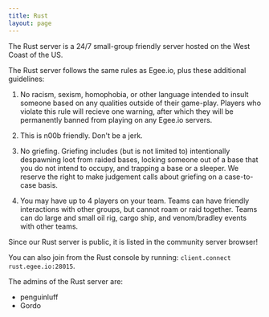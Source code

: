 ```yaml
---
title: Rust
layout: page
---
```


The Rust server is a 24/7 small-group friendly server hosted on the West Coast of the US.

The Rust server follows the same rules as Egee.io, plus these additional guidelines:

1) No racism, sexism, homophobia, or other language intended to insult someone based on any qualities outside of their game-play. Players who violate this rule will recieve one warning, after which they will be permanently banned from playing on any Egee.io servers.

2) This is n00b friendly. Don't be a jerk.

3) No griefing. Griefing includes (but is not limited to) intentionally despawning loot from raided bases, locking someone out of a base that you do not intend to occupy, and trapping a base or a sleeper. We reserve the right to make judgement calls about griefing on a case-to-case basis.

4) You may have up to 4 players on your team. Teams can have friendly interactions with other groups, but cannot roam or raid together. Teams can do large and small oil rig, cargo ship, and venom/bradley events with other teams.

Since our Rust server is public, it is listed in the community server browser!

You can also join from the Rust console by running: `client.connect rust.egee.io:28015`.

The admins of the Rust server are:
* penguinluff
* Gordo
